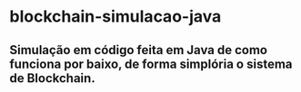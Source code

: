 # blockchain-simulacao-java
## Simulação em código feita em Java de como funciona por baixo, de forma simplória o sistema de Blockchain.
